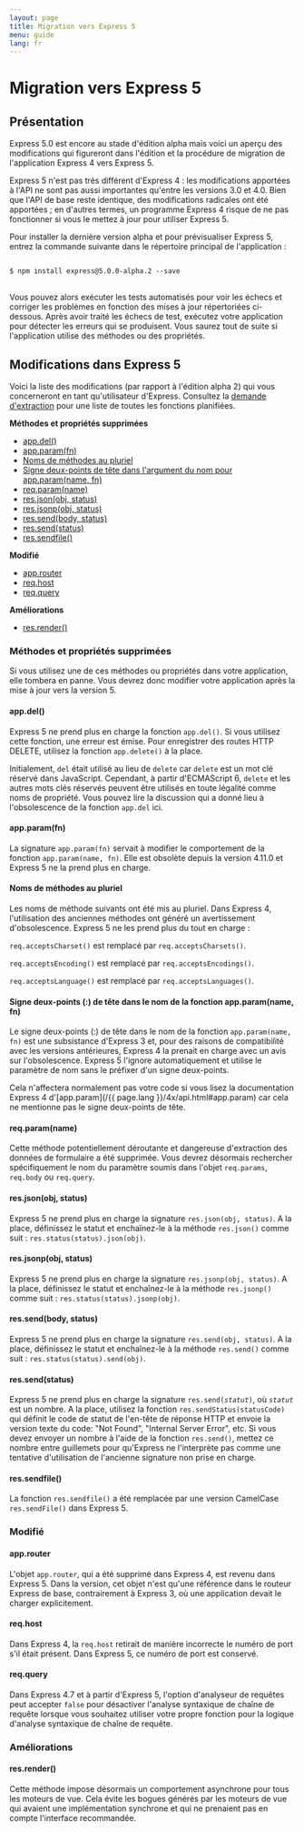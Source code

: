 ```yaml
---
layout: page
title: Migration vers Express 5
menu: guide
lang: fr
---
```


# Migration vers Express 5

<h2 id="overview">Présentation</h2>

Express 5.0 est encore au stade d'édition alpha mais voici un
aperçu des modifications qui figureront dans l'édition et la procédure
de migration de l'application Express 4 vers Express 5.

Express 5 n'est pas très différent d'Express 4 : les
modifications apportées à l'API ne sont pas aussi importantes qu'entre
les versions 3.0 et 4.0.
Bien que l'API de base reste identique, des modifications radicales ont été apportées ; en d'autres termes, un programme Express 4 risque de ne pas fonctionner si
vous le mettez à jour pour utiliser Express 5.

Pour installer la dernière version alpha et pour
prévisualiser Express 5, entrez la commande suivante dans le
répertoire principal de l'application :

<pre>
<code class="language-sh" translate="no">
$ npm install express@5.0.0-alpha.2 --save
</code>
</pre>

Vous pouvez alors exécuter les tests automatisés pour voir les
échecs et corriger les problèmes en fonction des mises à jour
répertoriées ci-dessous. Après avoir traité les échecs de test,
exécutez votre application pour détecter les erreurs qui se
produisent. Vous saurez tout de suite si l'application utilise des
méthodes ou des propriétés.

<h2 id="changes">Modifications dans Express 5</h2>

Voici la liste des modifications (par rapport à l'édition alpha
2) qui vous concerneront en tant qu'utilisateur d'Express.
Consultez la
[demande d'extraction](https://github.com/expressjs/express/pull/2237)
pour une liste de toutes les fonctions planifiées.

**Méthodes et propriétés supprimées**

<ul class="doclist">
  <li><a href="#app.del">app.del()</a></li>
  <li><a href="#app.param">app.param(fn)</a></li>
  <li><a href="#plural">Noms de méthodes au pluriel</a></li>
  <li><a href="#leading">Signe deux-points de tête dans l'argument du
nom pour app.param(name, fn)</a></li>
  <li><a href="#req.param">req.param(name)</a></li>
  <li><a href="#res.json">res.json(obj, status)</a></li>
  <li><a href="#res.jsonp">res.jsonp(obj, status)</a></li>
  <li><a href="#res.send.body">res.send(body, status)</a></li>
  <li><a href="#res.send.status">res.send(status)</a></li>
  <li><a href="#res.sendfile">res.sendfile()</a></li>
</ul>

**Modifié**

<ul class="doclist">
  <li><a href="#app.router">app.router</a></li>
  <li><a href="#req.host">req.host</a></li>
  <li><a href="#req.query">req.query</a></li>
</ul>

**Améliorations**

<ul class="doclist">
  <li><a href="#res.render">res.render()</a></li>
</ul>

<h3>Méthodes et propriétés supprimées</h3>

Si vous utilisez une de ces méthodes ou propriétés dans votre
application, elle tombera en panne. Vous devrez donc modifier votre
application après la mise à jour vers la version 5.

<h4 id="app.del">app.del()</h4>

Express 5 ne prend plus en charge la fonction
`app.del()`. Si vous utilisez cette fonction, une
erreur est émise. Pour enregistrer des routes HTTP DELETE, utilisez la fonction
`app.delete()` à la place.

Initialement, `del` était utilisé au lieu de
`delete` car `delete` est un mot
clé réservé dans JavaScript. Cependant, à partir d'ECMAScript 6,
`delete` et les autres mots clés réservés peuvent
être utilisés en toute légalité comme noms de propriété. Vous pouvez lire la
discussion qui a donné lieu à l'obsolescence de la fonction
`app.del` ici.

<h4 id="app.param">app.param(fn)</h4>

La signature `app.param(fn)` servait à
modifier le comportement de la fonction
`app.param(name, fn)`. Elle est obsolète depuis la
version 4.11.0 et Express 5 ne la prend plus en charge.

<h4 id="plural">Noms de méthodes au pluriel</h4>

Les noms de méthode suivants ont été mis au pluriel. Dans Express 4, l'utilisation des anciennes méthodes ont généré un avertissement
d'obsolescence. Express 5 ne les prend plus du tout en charge :

`req.acceptsCharset()` est remplacé par
`req.acceptsCharsets()`.

`req.acceptsEncoding()` est remplacé par
`req.acceptsEncodings()`.

`req.acceptsLanguage()` est remplacé par
`req.acceptsLanguages()`.

<h4 id="leading">Signe deux-points (:) de tête dans le nom de la
fonction app.param(name, fn)</h4>

Le signe deux-points (:) de tête dans le nom de la fonction
`app.param(name, fn)` est une subsistance d'Express 3 et, pour des raisons de
compatibilité avec les versions antérieures, Express 4 la prenait en
charge avec un avis sur l'obsolescence. Express 5 l'ignore
automatiquement et utilise le paramètre de nom sans le préfixer d'un
signe deux-points.

Cela n'affectera normalement pas votre code si vous lisez la documentation Express 4
d'[app.param](/{{ page.lang }}/4x/api.html#app.param) car cela ne mentionne pas le signe deux-points de tête.

<h4 id="req.param">req.param(name)</h4>

Cette méthode potentiellement déroutante et dangereuse
d'extraction des données de formulaire a été supprimée. Vous devrez
désormais rechercher spécifiquement le nom du paramètre soumis dans
l'objet `req.params`, `req.body` ou `req.query`.

<h4 id="res.json">res.json(obj, status)</h4>

Express 5 ne prend plus en charge la signature
`res.json(obj, status)`. A la place, définissez le
statut et enchaînez-le à la méthode
`res.json()` comme suit :
`res.status(status).json(obj)`.

<h4 id="res.jsonp">res.jsonp(obj, status)</h4>

Express 5 ne prend plus en charge la signature
`res.jsonp(obj, status)`. A la place, définissez le
statut et enchaînez-le à la méthode `res.jsonp()`
comme suit : `res.status(status).jsonp(obj)`.

<h4 id="res.send.body">res.send(body, status)</h4>

Express 5 ne prend plus en charge la signature
`res.send(obj, status)`. A la place, définissez le
statut et enchaînez-le à la méthode `res.send()`
comme suit : `res.status(status).send(obj)`.

<h4 id="res.send.status">res.send(status)</h4>

Express 5 ne prend plus en charge la signature
<code>res.send(<em>statut</em>)</code>, où *`statut`*
est un nombre. A la place, utilisez la fonction
`res.sendStatus(statusCode)`
qui définit le code de statut de l'en-tête de réponse HTTP et envoie
la version texte du code: "Not Found", "Internal Server Error", etc.
Si vous devez envoyer un nombre à l'aide de la fonction `res.send()`,
mettez ce nombre entre guillemets pour qu'Express ne l'interprète pas
comme une tentative d'utilisation de l'ancienne signature non prise en charge.

<h4 id="res.sendfile">res.sendfile()</h4>

La fonction `res.sendfile()` a été remplacée
par une
version CamelCase `res.sendFile()` dans Express 5.

<h3>Modifié</h3>

<h4 id="app.router">app.router</h4>

L'objet `app.router`, qui a été supprimé dans Express 4, est revenu dans Express 5. Dans la version, cet objet
n'est qu'une référence dans le routeur Express de base, contrairement à Express 3, où une application devait le charger explicitement.

<h4 id="req.host">req.host</h4>

Dans Express 4, la `req.host` retirait de
manière incorrecte le numéro de port s'il était présent. Dans Express 5, ce numéro de port est conservé.

<h4 id="req.query">req.query</h4>

Dans Express 4.7 et à partir d'Express 5, l'option
d'analyseur de requêtes peut accepter `false` pour
désactiver l'analyse syntaxique de chaîne de requête lorsque vous
souhaitez utiliser votre propre fonction pour la logique d'analyse
syntaxique de chaîne de requête.

<h3>Améliorations</h3>

<h4 id="res.render">res.render()</h4>

Cette méthode impose désormais un comportement asynchrone pour
tous les moteurs de vue. Cela évite les bogues générés par les
moteurs de vue qui avaient une implémentation synchrone et qui
ne prenaient pas en compte l'interface recommandée.
